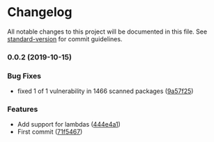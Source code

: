 # Changelog

All notable changes to this project will be documented in this file. See [standard-version](https://github.com/conventional-changelog/standard-version) for commit guidelines.

### 0.0.2 (2019-10-15)


### Bug Fixes

* fixed 1 of 1 vulnerability in 1466 scanned packages ([9a57f25](https://github.com/nicolasdao/template-aws-repos/commit/9a57f25))


### Features

* Add support for lambdas ([444e4a1](https://github.com/nicolasdao/template-aws-repos/commit/444e4a1))
* First commit ([71f5467](https://github.com/nicolasdao/template-aws-repos/commit/71f5467))
